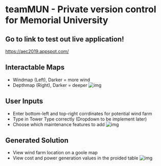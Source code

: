 # teamMUN - Private version control for Memorial University

## Go to link to test out live application!
https://aec2019.appspot.com/

## Interactable Maps
- Windmap (Left), Darker = more wind
- Depthmap (Right), Darker = deeper
![img](https://github.com/AECcompdirector/teamMUN/blob/md-heatmap/page2.png)

## User Inputs
- Enter bottom-left and top-right corrdinates for potential wind farm
- Type in Tower Type correctly (Dropdown to be implement later)
- Choose which maintenance features to add
![img](https://github.com/AECcompdirector/teamMUN/blob/md-heatmap/page3.png)

## Generated Solution
- View wind farm location on a goole map
- View cost and power generation values in the proided table
![img](https://github.com/AECcompdirector/teamMUN/blob/md-heatmap/page22.png)
